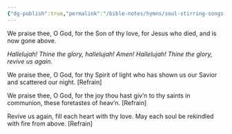 ```yaml
---
{"dg-publish":true,"permalink":"/bible-notes/hymns/soul-stirring-songs-and-hymns/revive-us-again/","title":"Revive Us Again"}
---
```



We praise thee, O God, for the Son of thy love,
for Jesus who died, and is now gone above.

*Hallelujah! Thine the glory, hallelujah! Amen!
Hallelujah! Thine the glory, revive us again.*

We praise thee, O God, for thy Spirit of light
who has shown us our Savior and scattered our night. [Refrain]

We praise thee, O God, for the joy thou hast giv’n
to thy saints in communion, these foretastes of heav’n. [Refrain]

Revive us again, fill each heart with thy love.
May each soul be rekindled with fire from above. [Refrain]
